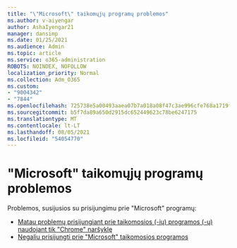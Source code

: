 ```yaml
---
title: "\"Microsoft\" taikomųjų programų problemos"
ms.author: v-aiyengar
author: AshaIyengar21
manager: dansimp
ms.date: 01/25/2021
ms.audience: Admin
ms.topic: article
ms.service: o365-administration
ROBOTS: NOINDEX, NOFOLLOW
localization_priority: Normal
ms.collection: Adm_O365
ms.custom:
- "9004342"
- "7844"
ms.openlocfilehash: 725738e5a00493aaea07b7a018a08f47c3ae996cfe768a1719f38e8557370348
ms.sourcegitcommit: b5f7da89a650d2915dc652449623c78be6247175
ms.translationtype: MT
ms.contentlocale: lt-LT
ms.lasthandoff: 08/05/2021
ms.locfileid: "54054770"
---
```

# <a name="issues-with-microsoft-applications"></a>"Microsoft" taikomųjų programų problemos

Problemos, susijusios su prisijungimu prie "Microsoft" programų:

- [Matau problemų prisijungiant prie taikomosios (-ių) programos (-ų) naudojant tik "Chrome" naršyklę](https://docs.microsoft.com/office365/troubleshoot/miscellaneous/chrome-behavior-affects-applications) 
- [Negaliu prisijungti prie "Microsoft" taikomosios programos](https://docs.microsoft.com/azure/active-directory/application-sign-in-problem-first-party-microsoft/?WT.mc_id=UI_AAD_Apps_Sign_In_Support_L2_MicrosoftApp)
